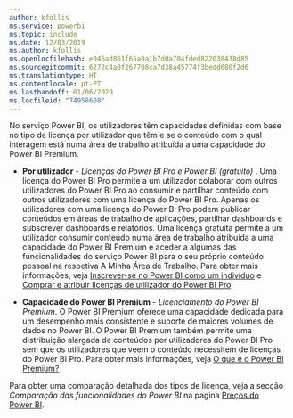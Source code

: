 ```yaml
---
author: kfollis
ms.service: powerbi
ms.topic: include
ms.date: 12/03/2019
ms.author: kfollis
ms.openlocfilehash: e046ad861f65a0a1b7d0a704fded822038438d85
ms.sourcegitcommit: 6272c4a0f267708ca7d38a45774f3bedd680f2d6
ms.translationtype: HT
ms.contentlocale: pt-PT
ms.lasthandoff: 01/06/2020
ms.locfileid: "74958608"
---
```

No serviço Power BI, os utilizadores têm capacidades definidas com base no tipo de licença por utilizador que têm e se o conteúdo com o qual interagem está numa área de trabalho atribuída a uma capacidade do Power BI Premium.

* **Por utilizador** - *Licenças do Power BI Pro e Power BI (gratuito)* . Uma licença do Power BI Pro permite a um utilizador colaborar com outros utilizadores do Power BI Pro ao consumir e partilhar conteúdo com outros utilizadores com uma licença do Power BI Pro. Apenas os utilizadores com uma licença do Power BI Pro podem publicar conteúdos em áreas de trabalho de aplicações, partilhar dashboards e subscrever dashboards e relatórios. Uma licença gratuita permite a um utilizador consumir conteúdo numa área de trabalho atribuída a uma capacidade do Power BI Premium e aceder a algumas das funcionalidades do serviço Power BI para o seu próprio conteúdo pessoal na respetiva A Minha Área de Trabalho. Para obter mais informações, veja [Inscrever-se no Power BI como um indivíduo](../service-self-service-signup-for-power-bi.md) e [Comprar e atribuir licenças de utilizador do Power BI Pro](../service-admin-purchasing-power-bi-pro.md).

* **Capacidade do Power BI Premium** - *Licenciamento do Power BI Premium*. O Power BI Premium oferece uma capacidade dedicada para um desempenho mais consistente e suporte de maiores volumes de dados no Power BI. O Power BI Premium também permite uma distribuição alargada de conteúdos por utilizadores do Power BI Pro sem que os utilizadores que veem o conteúdo necessitem de licenças do Power BI Pro. Para obter mais informações, veja [O que é o Power BI Premium?](../service-premium-what-is.md)

Para obter uma comparação detalhada dos tipos de licença, veja a secção _Comparação das funcionalidades do Power BI_ na pagina [Preços do Power BI](https://powerbi.microsoft.com/pricing/).
